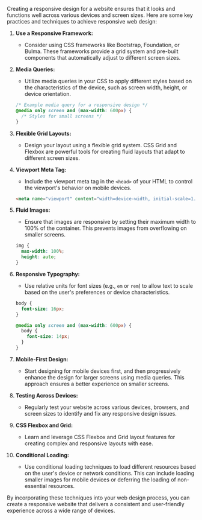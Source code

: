 Creating a responsive design for a website ensures that it looks and functions well across various devices and screen sizes. Here are some key practices and techniques to achieve responsive web design:

1. **Use a Responsive Framework:**
   - Consider using CSS frameworks like Bootstrap, Foundation, or Bulma. These frameworks provide a grid system and pre-built components that automatically adjust to different screen sizes.

2. **Media Queries:**
   - Utilize media queries in your CSS to apply different styles based on the characteristics of the device, such as screen width, height, or device orientation.

   ```css
   /* Example media query for a responsive design */
   @media only screen and (max-width: 600px) {
     /* Styles for small screens */
   }
   ```

3. **Flexible Grid Layouts:**
   - Design your layout using a flexible grid system. CSS Grid and Flexbox are powerful tools for creating fluid layouts that adapt to different screen sizes.

4. **Viewport Meta Tag:**
   - Include the viewport meta tag in the `<head>` of your HTML to control the viewport's behavior on mobile devices.

   ```html
   <meta name="viewport" content="width=device-width, initial-scale=1.0">
   ```

5. **Fluid Images:**
   - Ensure that images are responsive by setting their maximum width to 100% of the container. This prevents images from overflowing on smaller screens.

   ```css
   img {
     max-width: 100%;
     height: auto;
   }
   ```

6. **Responsive Typography:**
   - Use relative units for font sizes (e.g., `em` or `rem`) to allow text to scale based on the user's preferences or device characteristics.

   ```css
   body {
     font-size: 16px;
   }

   @media only screen and (max-width: 600px) {
     body {
       font-size: 14px;
     }
   }
   ```

7. **Mobile-First Design:**
   - Start designing for mobile devices first, and then progressively enhance the design for larger screens using media queries. This approach ensures a better experience on smaller screens.

8. **Testing Across Devices:**
   - Regularly test your website across various devices, browsers, and screen sizes to identify and fix any responsive design issues.

9. **CSS Flexbox and Grid:**
   - Learn and leverage CSS Flexbox and Grid layout features for creating complex and responsive layouts with ease.

10. **Conditional Loading:**
    - Use conditional loading techniques to load different resources based on the user's device or network conditions. This can include loading smaller images for mobile devices or deferring the loading of non-essential resources.

By incorporating these techniques into your web design process, you can create a responsive website that delivers a consistent and user-friendly experience across a wide range of devices.